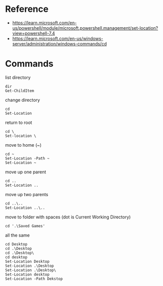 # Reference
- https://learn.microsoft.com/en-us/powershell/module/microsoft.powershell.management/set-location?view=powershell-7.4
- https://learn.microsoft.com/en-us/windows-server/administration/windows-commands/cd

# Commands
list directory
```
dir
Get-ChildItem
```

change directory
```
cd
Set-Location
```

return to root
```
cd \
Set-location \
```

move to home (~) 
```
cd ~
Set-Location -Path ~
Set-Location ~
```

move up one parent
```
cd ..
Set-Location ..
```

move up two parents
```
cd ..\..
Set-Location ..\..
```

move to folder with spaces (dot is Current Working Directory)
```
cd '.\Saved Games'
```

all the same 
```
cd Desktop
cd .\Desktop
cd .\Desktop\
cd desktop
Set-Location Desktop
Set-Location .\Desktop
Set-Location .\Desktop\
Set-Location desktop
Set-Location -Path Dekstop
```




